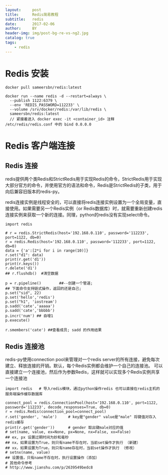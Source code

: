 ```yaml
---
layout:     post
title:      Redis简易教程
subtitle:   redis
date:       2017-02-06
author:     BY
header-img: img/post-bg-re-vs-ng2.jpg
catalog: true
tags:
    - redis
---
```


# Redis 安装

```
docker pull sameersbn/redis:latest

docker run --name redis -d --restart=always \
  --publish 1122:6379 \
  --env 'REDIS_PASSWORD=112233' \
  --volume /srv/docker/redis:/var/lib/redis \
  sameersbn/redis:latest
  // 紧接着进入 docker exec -it <container_id> 注释 /etc/redis/redis.conf 中的 bind 0.0.0.0 
```

# Redis 客户端连接
## Redis 连接

redis提供两个类Redis和StrictRedis用于实现Redis的命令，StrictRedis用于实现大部分官方的命令，并使用官方的语法和命令，Redis是StrictRedis的子类，用于向后兼容旧版本的redis-py。

redis连接实例是线程安全的，可以直接将redis连接实例设置为一个全局变量，直接使用。如果需要另一个Redis实例（or Redis数据库）时，就需要重新创建redis连接实例来获取一个新的连接。同理，python的redis没有实现select命令。

```
import redis 

# r = redis.StrictRedis(host='192.168.0.110', password='112233', port=1122, db=0)
r = redis.Redis(host='192.168.0.110', password='112233', port=1122, db=0)
data = {'a':[2*i for i in range(10)]}
r.set("d1": data)
print(r.get('d1'))
print(r.keys())
r.delete('d1')
## r.flushdb()  #清空数据

p = r.pipeline()        ##--创建一个管道; 
## 下面命令支持链式操作，返回的还是自己; 
p.set("sid", 22)
p.set('hello','redis')
p.set("h1", 'iostream')
p.sadd('cate','aaaaa')
p.sadd('cate','bbbbb')
p.incr('num') ## 自增1
p.execute()

r.smembers('cate') ##查看成员; sadd 的作用结果
```

## Redis 连接池
redis-py使用connection pool来管理对一个redis server的所有连接，避免每次建立、释放连接的开销。默认，每个Redis实例都会维护一个自己的连接池。
可以直接建立一个连接池，然后作为参数Redis，这样就可以实现多个Redis实例共享一个连接池

```
import redis   # 导入redis模块，通过python操作redis 也可以直接在redis主机的服务端操作缓存数据库

connect_pool = redis.ConnectionPool(host='192.168.0.110', port=1122, password='112233', decode_responses=True, db=0)
r = redis.Redis(connection_pool=connect_pool)
r.set('gender', 'male')     # key是"gender" value是"male" 将键值对存入redis缓存
print(r.get('gender'))      # gender 取出键male对应的值
# set(name, value, ex=None, px=None, nx=False, xx=False)
## ex, px 设置过期时间为妙和毫秒
## nx，如果设置为True，则只有name不存在时，当前set操作才执行 （新建）
## xx，如果设置为True，则只有name存在时，当前set操作才执行 （修改）
# setnx(name, value)
## 设置值，只有name不存在时，执行设置操作（添加）
# 其他命令参考
# http://www.jianshu.com/p/2639549bedc8
```